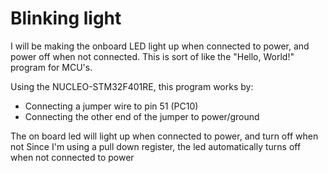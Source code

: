 # Blinking light

I will be making the onboard LED light up when connected to power, and power off when not connected.
This is sort of like the "Hello, World!" program for MCU's.

Using the NUCLEO-STM32F401RE, this program works by:
- Connecting a jumper wire to pin 51 (PC10)
- Connecting the other end of the jumper to power/ground

The on board led will light up when connected to power, and turn off when not
Since I'm using a pull down register, the led automatically turns off when not connected to power

